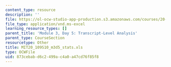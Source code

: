 ```yaml
---
content_type: resource
description: ''
file: https://ol-ocw-studio-app-production.s3.amazonaws.com/courses/20-109-laboratory-fundamentals-in-biological-engineering-spring-2010/873cebabd6c2499ac4a0a47cd76f85f8_MIT20_109S10_m3d5_stats.xls
file_type: application/vnd.ms-excel
learning_resource_types: []
parent_title: 'Module 3, Day 5: Transcript-Level Analysis'
parent_type: CourseSection
resourcetype: Other
title: MIT20_109S10_m3d5_stats.xls
type: OCWFile
uid: 873cebab-d6c2-499a-c4a0-a47cd76f85f8
---
```


